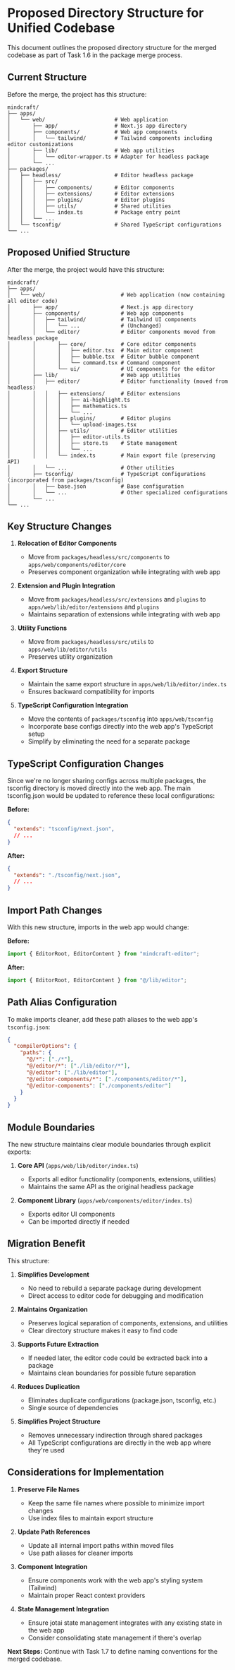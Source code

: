 # Proposed Directory Structure for Unified Codebase

This document outlines the proposed directory structure for the merged codebase as part of Task 1.6 in the package merge process.

## Current Structure

Before the merge, the project has this structure:

```
mindcraft/
├── apps/
│   └── web/                      # Web application
│       ├── app/                  # Next.js app directory
│       ├── components/           # Web app components
│       │   └── tailwind/         # Tailwind components including editor customizations
│       ├── lib/                  # Web app utilities
│       │   └── editor-wrapper.ts # Adapter for headless package
│       └── ...
├── packages/
│   ├── headless/                 # Editor headless package
│   │   ├── src/
│   │   │   ├── components/       # Editor components
│   │   │   ├── extensions/       # Editor extensions
│   │   │   ├── plugins/          # Editor plugins
│   │   │   ├── utils/            # Shared utilities
│   │   │   └── index.ts          # Package entry point
│   │   └── ...
│   └── tsconfig/                 # Shared TypeScript configurations
└── ...
```

## Proposed Unified Structure

After the merge, the project would have this structure:

```
mindcraft/
├── apps/
│   └── web/                        # Web application (now containing all editor code)
│       ├── app/                    # Next.js app directory
│       ├── components/             # Web app components
│       │   ├── tailwind/           # Tailwind UI components
│       │   │   └── ...             # (Unchanged)
│       │   └── editor/             # Editor components moved from headless package
│       │       ├── core/           # Core editor components
│       │       │   ├── editor.tsx  # Main editor component
│       │       │   ├── bubble.tsx  # Editor bubble component
│       │       │   └── command.tsx # Command component
│       │       └── ui/             # UI components for the editor
│       ├── lib/                    # Web app utilities
│       │   ├── editor/             # Editor functionality (moved from headless)
│       │   │   ├── extensions/     # Editor extensions
│       │   │   │   ├── ai-highlight.ts
│       │   │   │   ├── mathematics.ts
│       │   │   │   └── ...
│       │   │   ├── plugins/        # Editor plugins
│       │   │   │   └── upload-images.tsx
│       │   │   ├── utils/          # Editor utilities
│       │   │   │   ├── editor-utils.ts
│       │   │   │   ├── store.ts    # State management
│       │   │   │   └── ...
│       │   │   └── index.ts        # Main export file (preserving API)
│       │   └── ...                 # Other utilities
│       ├── tsconfig/               # TypeScript configurations (incorporated from packages/tsconfig)
│       │   ├── base.json           # Base configuration
│       │   └── ...                 # Other specialized configurations
│       └── ...
└── ...
```

## Key Structure Changes

1. **Relocation of Editor Components**
   - Move from `packages/headless/src/components` to `apps/web/components/editor/core`
   - Preserves component organization while integrating with web app

2. **Extension and Plugin Integration**
   - Move from `packages/headless/src/extensions` and `plugins` to `apps/web/lib/editor/extensions` and `plugins` 
   - Maintains separation of extensions while integrating with web app

3. **Utility Functions**
   - Move from `packages/headless/src/utils` to `apps/web/lib/editor/utils`
   - Preserves utility organization

4. **Export Structure**
   - Maintain the same export structure in `apps/web/lib/editor/index.ts`
   - Ensures backward compatibility for imports

5. **TypeScript Configuration Integration**
   - Move the contents of `packages/tsconfig` into `apps/web/tsconfig`
   - Incorporate base configs directly into the web app's TypeScript setup
   - Simplify by eliminating the need for a separate package

## TypeScript Configuration Changes

Since we're no longer sharing configs across multiple packages, the tsconfig directory is moved directly into the web app. The main tsconfig.json would be updated to reference these local configurations:

**Before:**
```json
{
  "extends": "tsconfig/next.json",
  // ...
}
```

**After:**
```json
{
  "extends": "./tsconfig/next.json",
  // ...
}
```

## Import Path Changes

With this new structure, imports in the web app would change:

**Before:**
```typescript
import { EditorRoot, EditorContent } from "mindcraft-editor";
```

**After:**
```typescript
import { EditorRoot, EditorContent } from "@/lib/editor";
```

## Path Alias Configuration

To make imports cleaner, add these path aliases to the web app's `tsconfig.json`:

```json
{
  "compilerOptions": {
    "paths": {
      "@/*": ["./*"],
      "@/editor/*": ["./lib/editor/*"],
      "@/editor": ["./lib/editor"],
      "@/editor-components/*": ["./components/editor/*"],
      "@/editor-components": ["./components/editor"]
    }
  }
}
```

## Module Boundaries

The new structure maintains clear module boundaries through explicit exports:

1. **Core API** (`apps/web/lib/editor/index.ts`)
   - Exports all editor functionality (components, extensions, utilities)
   - Maintains the same API as the original headless package

2. **Component Library** (`apps/web/components/editor/index.ts`)
   - Exports editor UI components
   - Can be imported directly if needed

## Migration Benefit

This structure:

1. **Simplifies Development**
   - No need to rebuild a separate package during development
   - Direct access to editor code for debugging and modification

2. **Maintains Organization**
   - Preserves logical separation of components, extensions, and utilities
   - Clear directory structure makes it easy to find code

3. **Supports Future Extraction**
   - If needed later, the editor code could be extracted back into a package
   - Maintains clean boundaries for possible future separation

4. **Reduces Duplication**
   - Eliminates duplicate configurations (package.json, tsconfig, etc.) 
   - Single source of dependencies

5. **Simplifies Project Structure**
   - Removes unnecessary indirection through shared packages
   - All TypeScript configurations are directly in the web app where they're used

## Considerations for Implementation

1. **Preserve File Names**
   - Keep the same file names where possible to minimize import changes
   - Use index files to maintain export structure

2. **Update Path References**
   - Update all internal import paths within moved files
   - Use path aliases for cleaner imports

3. **Component Integration**
   - Ensure components work with the web app's styling system (Tailwind)
   - Maintain proper React context providers

4. **State Management Integration**
   - Ensure jotai state management integrates with any existing state in the web app
   - Consider consolidating state management if there's overlap

**Next Steps:** Continue with Task 1.7 to define naming conventions for the merged codebase. 